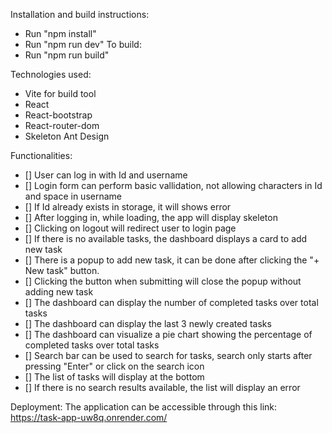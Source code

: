 Installation and build instructions: 
- Run "npm install"
- Run "npm run dev"
To build: 
- Run "npm run build"

Technologies used: 
- Vite for build tool
- React
- React-bootstrap
- React-router-dom
- Skeleton Ant Design 

Functionalities: 
- [] User can log in with Id and username
- [] Login form can perform basic vallidation, not allowing characters in Id and space in username
- [] If Id already exists in storage, it will shows error
- [] After logging in, while loading, the app will display skeleton
- [] Clicking on logout will redirect user to login page
- [] If there is no available tasks, the dashboard displays a card to add new task
- [] There is a popup to add new task, it can be done after clicking the "+ New task" button. 
- [] Clicking the button when submitting will close the popup without adding new task
- [] The dashboard can display the number of completed tasks over total tasks
- [] The dashboard can display the last 3 newly created tasks
- [] The dashboard can visualize a pie chart showing the percentage of completed tasks over total tasks
- [] Search bar can be used to search for tasks, search only starts after pressing "Enter" or click on the search icon
- [] The list of tasks will display at the bottom
- [] If there is no search results available, the list will display an error

Deployment: 
The application can be accessible through this link: 
https://task-app-uw8q.onrender.com/ 
